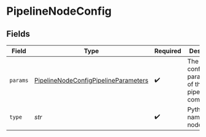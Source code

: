 # PipelineNodeConfig


## Fields

| Field                                                                                               | Type                                                                                                | Required                                                                                            | Description                                                                                         |
| --------------------------------------------------------------------------------------------------- | --------------------------------------------------------------------------------------------------- | --------------------------------------------------------------------------------------------------- | --------------------------------------------------------------------------------------------------- |
| `params`                                                                                            | [PipelineNodeConfigPipelineParameters](../../models/shared/pipelinenodeconfigpipelineparameters.md) | :heavy_check_mark:                                                                                  | The configuration parameters of this pipeline component                                             |
| `type`                                                                                              | *str*                                                                                               | :heavy_check_mark:                                                                                  | Python class name of the node.                                                                      |